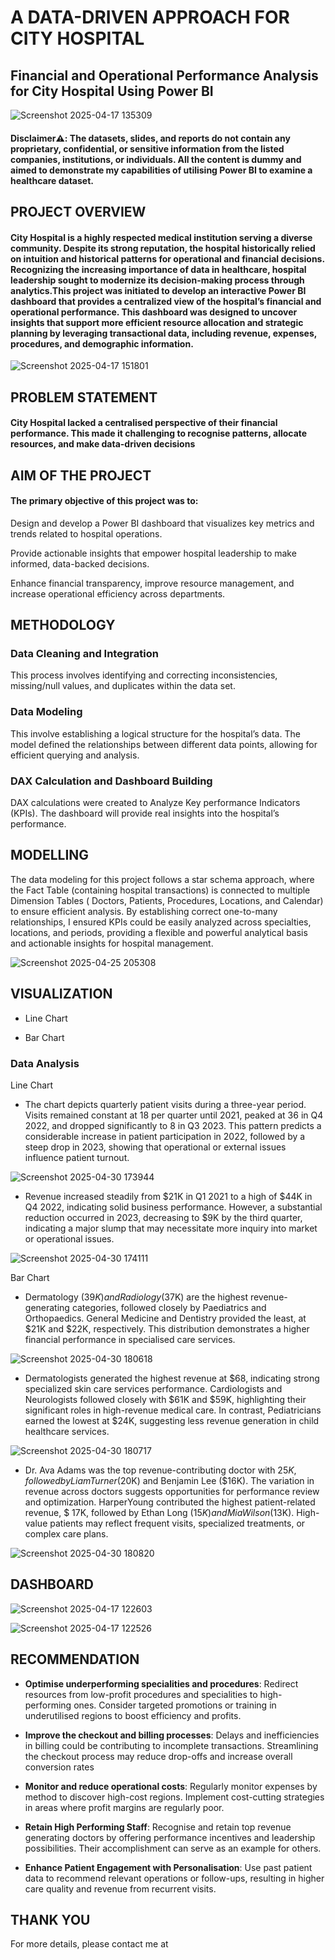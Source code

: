 # A DATA-DRIVEN APPROACH FOR CITY HOSPITAL
## Financial and Operational Performance Analysis for City Hospital Using Power BI
![Screenshot 2025-04-17 135309](https://github.com/user-attachments/assets/01dbfff6-c4a9-4d61-bb44-607ffce20d48)
####  Disclaimer⚠️: The datasets, slides, and reports do not contain any proprietary, confidential, or sensitive information from the listed companies, institutions, or individuals. All the content is dummy and aimed to demonstrate my capabilities of utilising Power BI to examine a healthcare dataset.

## PROJECT OVERVIEW
#### City Hospital is a highly respected medical institution serving a diverse community. Despite its strong reputation, the hospital historically relied on intuition and historical patterns for operational and financial decisions. Recognizing the increasing importance of data in healthcare, hospital leadership sought to modernize its decision-making process through analytics.This project was initiated to develop an interactive Power BI dashboard that provides a centralized view of the hospital’s financial and operational performance. This dashboard was designed to uncover insights that support more efficient resource allocation and strategic planning by leveraging transactional data, including revenue, expenses, procedures, and demographic information.

![Screenshot 2025-04-17 151801](https://github.com/user-attachments/assets/957bb035-8e59-4a02-b0ea-80d1481de7f6)
## PROBLEM STATEMENT
#### City Hospital lacked a centralised perspective of their financial performance. This made it challenging to recognise patterns, allocate resources, and make data-driven decisions
## AIM OF THE PROJECT
#### The primary objective of this project was to:

Design and develop a Power BI dashboard that visualizes key metrics and trends related to hospital operations.

Provide actionable insights that empower hospital leadership to make informed, data-backed decisions.

Enhance financial transparency, improve resource management, and increase operational efficiency across departments.

## METHODOLOGY
### Data Cleaning and Integration
This process involves identifying and correcting
inconsistencies, missing/null values, and
duplicates within the data set. 

### Data Modeling
This involve establishing a logical structure for the
hospital’s data. The model defined the relationships
between different data points, allowing for efficient
querying and analysis.

### DAX Calculation and Dashboard Building
DAX calculations were created to Analyze Key
performance Indicators (KPIs). The dashboard will
provide real insights into the hospital’s performance.

## MODELLING
The data modeling for this project follows a star schema approach, where the Fact Table (containing hospital transactions) is connected to multiple Dimension Tables ( Doctors, Patients, Procedures, Locations, and Calendar) to ensure efficient analysis. 
By establishing correct one-to-many relationships, I ensured KPIs could be easily analyzed across specialties, locations, and periods, providing a flexible and powerful analytical basis and actionable insights for hospital management.



  ![Screenshot 2025-04-25 205308](https://github.com/user-attachments/assets/a8ef39c2-3908-4917-889d-7b75055e03be)

  ## VISUALIZATION
-  Line Chart
 
-  Bar Chart

  ### Data Analysis
  Line Chart

  - The chart depicts quarterly patient visits during a three-year period. Visits remained constant at 18 per quarter until 2021, peaked at 36 in Q4 2022, and dropped significantly to 8 in Q3 2023. This pattern predicts a considerable increase in patient participation in 2022, followed by a steep drop in 2023, showing that operational or external issues influence patient turnout.

  

  ![Screenshot 2025-04-30 173944](https://github.com/user-attachments/assets/25394754-fa09-4c09-95db-5a0b957b11b7)

  - Revenue increased steadily from $21K in Q1 2021 to a high of $44K in Q4 2022, indicating solid business performance. However, a substantial reduction occurred in 2023, decreasing to $9K by the third quarter, indicating a major slump that may necessitate more inquiry into market or operational issues.



![Screenshot 2025-04-30 174111](https://github.com/user-attachments/assets/fd482c6c-3959-4e3c-9922-2539e1c5fd8e)

Bar Chart

- Dermatology ($39K) and Radiology ($37K) are the highest revenue-generating categories, followed closely by Paediatrics and Orthopaedics. General Medicine and Dentistry provided the least, at $21K and $22K, respectively. This distribution demonstrates a higher financial performance in specialised care services.

  

![Screenshot 2025-04-30 180618](https://github.com/user-attachments/assets/5949abcd-cff6-4feb-a582-2bab602bffac)

- Dermatologists generated the highest revenue at $68, indicating strong specialized skin care services performance.
 Cardiologists and Neurologists followed closely with $61K and $59K, highlighting their significant roles in high-revenue medical care.
 In contrast, Pediatricians earned the lowest at $24K, suggesting less revenue generation in child healthcare services.



![Screenshot 2025-04-30 180717](https://github.com/user-attachments/assets/a5e9c63c-851c-4208-a3a5-7288b2beceeb)
- Dr. Ava Adams was the top revenue-contributing doctor with $25K, followed by Liam Turner ($20K) and Benjamin Lee ($16K).
 The variation in revenue across doctors suggests opportunities for performance review and optimization.
 HarperYoung contributed the highest patient-related revenue, $ 17K, followed by Ethan Long ($15K) and Mia Wilson ($13K).
 High-value patients may reflect frequent visits, specialized treatments, or complex care plans.



![Screenshot 2025-04-30 180820](https://github.com/user-attachments/assets/2d540f2e-2653-4dd9-9f8c-58d028f1f116)

## DASHBOARD



![Screenshot 2025-04-17 122603](https://github.com/user-attachments/assets/8f1cc266-69ce-4a48-9d5f-6cf30fe94e80)



![Screenshot 2025-04-17 122526](https://github.com/user-attachments/assets/e6a21831-5931-483e-b540-6ca7d8f1d859)

## RECOMMENDATION

- **Optimise underperforming specialities and procedures**:
Redirect resources from low-profit procedures and specialities to high-performing ones. Consider targeted promotions or training in underutilised regions to boost efficiency and profits.

- **Improve the checkout and billing processes**:
Delays and inefficiencies in billing could be contributing to incomplete transactions. Streamlining the checkout process may reduce drop-offs and increase overall conversion rates

- **Monitor and reduce operational costs**:
Regularly monitor expenses by method to discover high-cost regions. Implement cost-cutting strategies in areas where profit margins are regularly poor.

- **Retain High Performing Staff**: Recognise and retain top revenue generating doctors by offering performance incentives and leadership possibilities. Their accomplishment can serve as an example for others.

- **Enhance Patient Engagement with Personalisation**:
Use past patient data to recommend relevant operations or follow-ups, resulting in higher care quality and revenue from recurrent visits.

## THANK YOU

For more details, please contact me at

